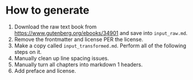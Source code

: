 # How to generate

1. Download the raw text book from https://www.gutenberg.org/ebooks/34901 and save into `input_raw.md`.
2. Remove the frontmatter and license PER the license.
3. Make a copy called `input_transformed.md`. Perform all of the following steps on it.
4. Manually clean up line spacing issues.
5. Manually turn all chapters into markdown 1 headers.
6. Add preface and license.
